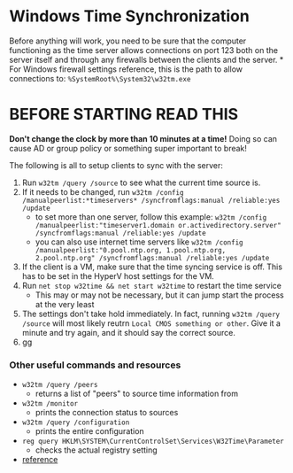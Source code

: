 <!-- permalink: 4da2294b935edc055ab44f9636b84efd DO NOT DELETE OR EDIT THIS LINE -->
# Windows Time Synchronization

Before anything will work, you need to be sure that the computer functioning as the time server allows connections on port 123 both on the server itself and through any firewalls between the clients and the server.
	* For Windows firewall settings reference, this is the path to allow connections to: `%SystemRoot%\System32\w32tm.exe`


# BEFORE STARTING READ THIS

**Don't change the clock by more than 10 minutes at a time!** Doing so can cause AD or group policy or something super important to break!


The following is all to setup clients to sync with the server:

1. Run `w32tm /query /source` to see what the current time source is.
2. If it needs to be changed, run `w32tm /config /manualpeerlist:*timeservers* /syncfromflags:manual /reliable:yes /update`
	* to set more than one server, follow this example: `w32tm /config /manualpeerlist:"timeserver1.domain or.activedirectory.server" /syncfromflags:manual /reliable:yes /update`
	* you can also use internet time servers like `w32tm /config /manualpeerlist:"0.pool.ntp.org, 1.pool.ntp.org, 2.pool.ntp.org" /syncfromflags:manual /reliable:yes /update`
3. If the client is a VM, make sure that the time syncing service is off. This has to be set in the HyperV host settings for the VM.
4. Run `net stop w32time && net start w32time` to restart the time service
	* This may or may not be necessary, but it can jump start the process at the very least
5. The settings don't take hold immediately. In fact, running `w32tm /query /source` will most likely reutrn `Local CMOS something or other`. Give it a minute and try again, and it should say the correct source.
6. gg


### Other useful commands and resources

* `w32tm /query /peers`
	* returns a list of "peers" to source time information from
* `w32tm /monitor`
	* prints the connection status to sources
* `w32tm /query /configuration`
	* prints the entire configuration
* `reg query HKLM\SYSTEM\CurrentControlSet\Services\W32Time\Parameter`
	* checks the actual registry setting
* [reference](https://blogs.msdn.microsoft.com/virtual_pc_guy/2010/11/19/time-synchronization-in-hyper-v/)
